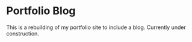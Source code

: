 # Portfolio Blog

This is a rebuilding of my portfolio site to include a blog. Currently under construction.
